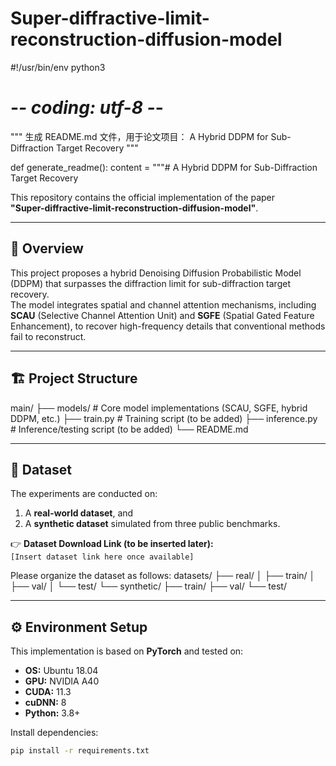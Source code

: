 # Super-diffractive-limit-reconstruction-diffusion-model
#!/usr/bin/env python3
# -*- coding: utf-8 -*-
"""
生成 README.md 文件，用于论文项目：
A Hybrid DDPM for Sub-Diffraction Target Recovery
"""

def generate_readme():
    content = """# A Hybrid DDPM for Sub-Diffraction Target Recovery

This repository contains the official implementation of the paper  
**"Super-diffractive-limit-reconstruction-diffusion-model"**.

---

## 📘 Overview

This project proposes a hybrid Denoising Diffusion Probabilistic Model (DDPM) that surpasses the diffraction limit for sub-diffraction target recovery.  
The model integrates spatial and channel attention mechanisms, including **SCAU** (Selective Channel Attention Unit) and **SGFE** (Spatial Gated Feature Enhancement), to recover high-frequency details that conventional methods fail to reconstruct.

---

## 🏗️ Project Structure
main/
├── models/ # Core model implementations (SCAU, SGFE, hybrid DDPM, etc.)
├── train.py # Training script (to be added)
├── inference.py # Inference/testing script (to be added)
└── README.md


---

## 📂 Dataset

The experiments are conducted on:
1. A **real-world dataset**, and  
2. A **synthetic dataset** simulated from three public benchmarks.

👉 **Dataset Download Link (to be inserted later):**  
`[Insert dataset link here once available]`

Please organize the dataset as follows:
datasets/
├── real/
│ ├── train/
│ ├── val/
│ └── test/
└── synthetic/
├── train/
├── val/
└── test/


---

## ⚙️ Environment Setup

This implementation is based on **PyTorch** and tested on:

- **OS:** Ubuntu 18.04  
- **GPU:** NVIDIA A40  
- **CUDA:** 11.3  
- **cuDNN:** 8  
- **Python:** 3.8+

Install dependencies:
```bash
pip install -r requirements.txt


